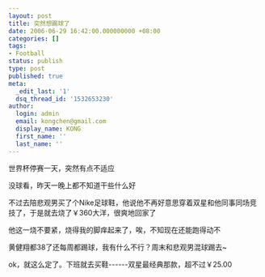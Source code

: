```yaml
---
layout: post
title: 突然想踢球了
date: 2006-06-29 16:42:00.000000000 +08:00
categories: []
tags:
- Football
status: publish
type: post
published: true
meta:
  _edit_last: '1'
  dsq_thread_id: '1532653230'
author:
  login: admin
  email: kongchen@gmail.com
  display_name: KONG
  first_name: ''
  last_name: ''
---
```

世界杯停赛一天，突然有点不适应

没球看，昨天一晚上都不知道干些什么好

不过去陪悲观男买了个Nike足球鞋，他说他不再好意思穿着双星和他同事同场竞技了，于是就去烧了￥360大洋，很爽地回家了

他这一烧不要紧，烧得我的脚痒起来了，唉，不知现在还能跑得动不

黄健翔都38了还每周都踢球，我有什么不行？周末和悲观男混球踢去~

ok，就这么定了。下班就去买鞋------双星最经典那款，超不过￥25.00